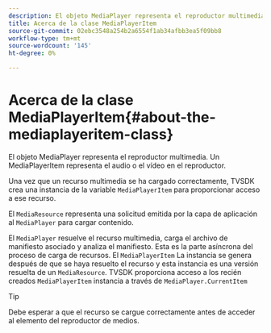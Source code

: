 ```yaml
---
description: El objeto MediaPlayer representa el reproductor multimedia. Un MediaPlayerItem representa el audio o el vídeo en el reproductor.
title: Acerca de la clase MediaPlayerItem
source-git-commit: 02ebc3548a254b2a6554f1ab34afbb3ea5f09bb8
workflow-type: tm+mt
source-wordcount: '145'
ht-degree: 0%

---
```


# Acerca de la clase MediaPlayerItem{#about-the-mediaplayeritem-class}

El objeto MediaPlayer representa el reproductor multimedia. Un MediaPlayerItem representa el audio o el vídeo en el reproductor.

Una vez que un recurso multimedia se ha cargado correctamente, TVSDK crea una instancia de la variable `MediaPlayerItem` para proporcionar acceso a ese recurso.

El `MediaResource` representa una solicitud emitida por la capa de aplicación al `MediaPlayer` para cargar contenido.

El `MediaPlayer` resuelve el recurso multimedia, carga el archivo de manifiesto asociado y analiza el manifiesto. Esta es la parte asíncrona del proceso de carga de recursos. El `MediaPlayerItem` La instancia se genera después de que se haya resuelto el recurso y esta instancia es una versión resuelta de un `MediaResource`. TVSDK proporciona acceso a los recién creados `MediaPlayerItem` instancia a través de `MediaPlayer.CurrentItem`

>[!TIP]
>
>Debe esperar a que el recurso se cargue correctamente antes de acceder al elemento del reproductor de medios.
